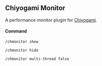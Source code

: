 ## Chiyogami Monitor

A performance monitor plugin for [Chiyogami](https://github.com/Be4rJP/Chiyogami).


#### Command
```
/chmonitor show
```
```
/chmonitor hide
```
```
/chmonitor multi-thread false
```